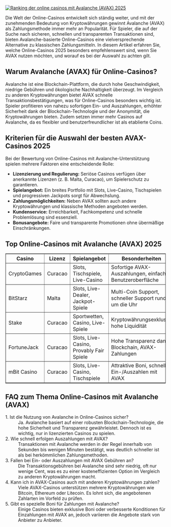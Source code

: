 [![Ranking der online casinos mit Avalanche (AVAX) 2025](https://123-caf.pages.dev/gitsignup.png)](https://vrmoo.ru/Bt82HjjY)

<div>   <p>Die Welt der Online-Casinos entwickelt sich ständig weiter, und mit der zunehmenden Bedeutung von Kryptowährungen gewinnt Avalanche (AVAX) als Zahlungsmethode immer mehr an Popularität. Für Spieler, die auf der Suche nach sicheren, schnellen und transparenten Transaktionen sind, bieten Avalanche-basierte Online-Casinos eine vielversprechende Alternative zu klassischen Zahlungsmitteln. In diesem Artikel erfahren Sie, welche Online-Casinos 2025 besonders empfehlenswert sind, wenn Sie AVAX nutzen möchten, und worauf es bei der Auswahl zu achten gilt.</p>  <h2>Warum Avalanche (AVAX) für Online-Casinos?</h2>   <p>Avalanche ist eine Blockchain-Plattform, die durch hohe Geschwindigkeit, niedrige Gebühren und ökologische Nachhaltigkeit überzeugt. Im Vergleich zu anderen Kryptowährungen bietet AVAX schnelle Transaktionsbestätigungen, was für Online-Casinos besonders wichtig ist. Spieler profitieren von nahezu sofortigen Ein- und Auszahlungen, erhöhter Sicherheit dank der Blockchain-Technologie und der Anonymität, die Kryptowährungen bieten. Zudem setzen immer mehr Casinos auf Avalanche, da es flexibler und benutzerfreundlicher ist als etablierte Coins.</p>  <h2>Kriterien für die Auswahl der besten AVAX-Casinos 2025</h2>   <p>Bei der Bewertung von Online-Casinos mit Avalanche-Unterstützung spielen mehrere Faktoren eine entscheidende Rolle:</p>   <ul>   <li><strong>Lizenzierung und Regulierung:</strong> Seriöse Casinos verfügen über anerkannte Lizenzen (z. B. Malta, Curacao), um Spielerschutz zu garantieren.</li>   <li><strong>Spielangebot:</strong> Ein breites Portfolio mit Slots, Live-Casino, Tischspielen und progressiven Jackpots sorgt für Abwechslung.</li>   <li><strong>Zahlungsmöglichkeiten:</strong> Neben AVAX sollten auch andere Kryptowährungen und klassische Methoden angeboten werden.</li>   <li><strong>Kundenservice:</strong> Erreichbarkeit, Fachkompetenz und schnelle Problemlösung sind essenziell.</li>   <li><strong>Bonusangebote:</strong> Faire und transparente Promotionen ohne übermäßige Einschränkungen.</li>   </ul>  <h2>Top Online-Casinos mit Avalanche (AVAX) 2025</h2>   <table border="1" cellspacing="0" cellpadding="6">   <thead>   <tr>   <th>Casino</th>   <th>Lizenz</th>   <th>Spielangebot</th>   <th>Besonderheiten</th>   </tr>   </thead>   <tbody>   <tr>   <td>CryptoGames</td>   <td>Curacao</td>   <td>Slots, Tischspiele, Live-Casino</td>   <td>Sofortige AVAX-Auszahlungen, einfache Benutzeroberfläche</td>   </tr>   <tr>   <td>BitStarz</td>   <td>Malta</td>   <td>Slots, Live-Dealer, Jackpot-Spiele</td>   <td>Multi-Coin Support, schneller Support rund um die Uhr</td>   </tr>   <tr>   <td>Stake</td>   <td>Curacao</td>   <td>Sportwetten, Casino, Live-Spiele</td>   <td>Kryptowährungsexklusiv, hohe Liquidität</td>   </tr>   <tr>   <td>FortuneJack</td>   <td>Curacao</td>   <td>Slots, Live-Casino, Provably Fair Spiele</td>   <td>Hohe Transparenz dank Blockchain, AVAX-Zahlungen</td>   </tr>   <tr>   <td>mBit Casino</td>   <td>Curacao</td>   <td>Slots, Live-Casino, Tischspiele</td>   <td>Attraktive Boni, schnelles Ein-/Auszahlen mit AVAX</td>   </tr>   </tbody>   </table>  <h2>FAQ zum Thema Online-Casinos mit Avalanche (AVAX)</h2>   <dl>   <dt>1. Ist die Nutzung von Avalanche in Online-Casinos sicher?</dt>   <dd>Ja. Avalanche basiert auf einer robusten Blockchain-Technologie, die hohe Sicherheit und Transparenz gewährleistet. Dennoch ist es wichtig, nur in lizenzierten Casinos zu spielen.</dd>    <dt>2. Wie schnell erfolgen Auszahlungen mit AVAX?</dt>   <dd>Transaktionen mit Avalanche werden in der Regel innerhalb von Sekunden bis wenigen Minuten bestätigt, was deutlich schneller ist als bei herkömmlichen Zahlungsmethoden.</dd>    <dt>3. Fallen bei Ein- oder Auszahlungen mit AVAX Gebühren an?</dt>   <dd>Die Transaktionsgebühren bei Avalanche sind sehr niedrig, oft nur wenige Cent, was es zu einer kosteneffizienten Option im Vergleich zu anderen Kryptowährungen macht.</dd>    <dt>4. Kann ich in AVAX-Casinos auch mit anderen Kryptowährungen zahlen?</dt>   <dd>Viele AVAX-Casinos unterstützen mehrere Kryptowährungen wie Bitcoin, Ethereum oder Litecoin. Es lohnt sich, die angebotenen Zahlarten im Vorfeld zu prüfen.</dd>    <dt>5. Gibt es spezielle Boni für Zahlungen mit Avalanche?</dt>   <dd>Einige Casinos bieten exklusive Boni oder verbesserte Konditionen für Einzahlungen mit AVAX an, jedoch variieren die Angebote stark von Anbieter zu Anbieter.</dd>   </dl>   </div>